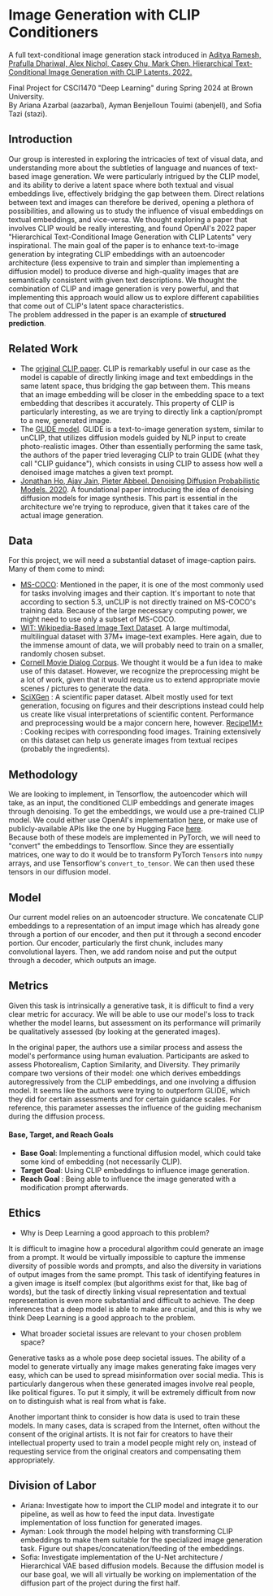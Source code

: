 # Image Generation with CLIP Conditioners
A full text-conditional image generation stack introduced in [Aditya Ramesh, Prafulla Dhariwal, Alex Nichol, Casey Chu, Mark Chen. Hierarchical Text-Conditional Image Generation with CLIP Latents. 2022.](https://arxiv.org/pdf/2204.06125.pdf)

Final Project for CSCI1470 "Deep Learning" during Spring 2024 at Brown University. <br/>
By Ariana Azarbal (aazarbal), Ayman Benjelloun Touimi (abenjell), and Sofia Tazi (stazi).

## Introduction
Our group is interested in exploring the intricacies of text of visual data, and understanding more about the subtleties of language and nuances of text-based image generation. We were particularly intrigued by the CLIP model, and its ability to derive a latent space where both textual and visual embeddings live, effectively bridging the gap between them. Direct relations between text and images can therefore be derived, opening a plethora of possibilities, and allowing us to study the influence of visual embeddings on textual embeddings, and vice-versa. We thought exploring a paper that involves CLIP would be really interesting, and found OpenAI's 2022 paper "Hierarchical Text-Conditional Image Generation with CLIP Latents" very inspirational. The main goal of the paper is to enhance text-to-image generation by integrating CLIP embeddings with an autoencoder architecture (less expensive to train and simpler than implementing a diffusion model) to produce diverse and high-quality images that are semantically consistent with given text descriptions. We thought the combination of CLIP and image generation is very powerful, and that implementing this approach would allow us to explore different capabilities that come out of CLIP's latent space characteristics.
 <br/>
The problem addressed in the paper is an example of <strong>structured prediction</strong>.

## Related Work
- The [original CLIP paper](https://arxiv.org/pdf/2103.00020.pdf). CLIP is remarkably useful in our case as the model is capable of directly linking image and text embeddings in the same latent space, thus bridging the gap between them. This means that an image embedding will be closer in the embedding space to a text embedding that describes it accurately. This property of CLIP is particularly interesting, as we are trying to directly link a caption/prompt to a new, generated image.
- The [GLIDE model](https://arxiv.org/pdf/2112.10741.pdf). GLIDE is a text-to-image generation system, similar to unCLIP, that utilizes diffusion models guided by NLP input to create photo-realistic images. Other than essentially performing the same task, the authors of the paper tried leveraging CLIP to train GLIDE (what they call "CLIP guidance"), which consists in using CLIP to assess how well a denoised image matches a given text prompt. 
- [Jonathan Ho, Ajay Jain, Pieter Abbeel. Denoising Diffusion Probabilistic Models. 2020](https://arxiv.org/pdf/2006.11239.pdf). A foundational paper introducing the idea of denoising diffusion models for image synthesis. This part is essential in the architecture we're trying to reproduce, given that it takes care of the actual image generation.

## Data
For this project, we will need a substantial dataset of image-caption pairs. Many of them come to mind:
- [MS-COCO](https://cocodataset.org/#home): Mentioned in the paper, it is one of the most commonly used for tasks involving images and their caption. It's important to note that according to section 5.3, unCLIP is not directly trained on MS-COCO's training data. Because of the large necessary computing power, we might need to use only a subset of MS-COCO.
- [WIT: Wikipedia-Based Image Text Dataset](https://github.com/google-research-datasets/wit). A large multimodal, multilingual dataset with 37M+ image-text examples. Here again, due to the immense amount of data, we will probably need to train on a smaller, randomly chosen subset.
- [Cornell Movie Dialog Corpus](https://www.cs.cornell.edu/~cristian/Cornell_Movie-Dialogs_Corpus.html). We thought it would be a fun idea to make use of this dataset. However, we recognize the preprocessing might be a lot of work, given that it would require us to extend appropriate movie scenes / pictures to generate the data.
- [SciXGen](https://aclanthology.org/2021.findings-emnlp.128.pdf) : A scientific paper dataset. Albeit mostly used for text generation, focusing on figures and their descriptions instead could help us create like visual interpretations of scientific content. Performance and preprocessing would be a major concern here, however.
[Recipe1M+](http://pic2recipe.csail.mit.edu/) : Cooking recipes with corresponding food images. Training extensively on this dataset can help us generate images from textual recipes (probably the ingredients).

## Methodology
We are looking to implement, in Tensorflow, the autoencoder which will take, as an input, the conditioned CLIP embeddings and generate images through denoising. To get the embeddings, we would use a pre-trained CLIP model. We could either use OpenAI's implementation [here](https://github.com/openai/CLIP), or make use of publicly-available APIs like the one by Hugging Face [here](https://huggingface.co/docs/transformers/model_doc/clip). <br/>
Because both of these models are implemented in PyTorch, we will need to "convert" the embeddings to Tensorflow. Since they are essentially matrices, one way to do it would be to transform PyTorch `Tensor`s into `numpy` arrays, and use Tensorflow's `convert_to_tensor`.  We can then used these tensors in our diffusion model. 
## Model
Our current model relies on an autoencoder structure. We concatenate CLIP embeddings to a representation of an imput image which has already gone through a portion of our encoder, and then put it through a second encoder portion. Our encoder, particularly the first chunk, includes many convolutional layers. Then, we add random noise and put the output through a decoder, which outputs an image. 

## Metrics
Given this task is intrinsically a generative task, it is difficult to find a very clear metric for accuracy. We will be able to use our model's loss to track whether the model learns, but assessment on its performance will primarily be qualitatively assessed (by looking at the generated images). 

In the original paper, the authors use a similar process and assess the model's performance using human evaluation. Participants are asked to assess Photorealism, Caption Similarity, and Diversity. They primarily compare two versions of their model: one which derives embeddings autoregressively from the CLIP embeddings, and one involving a diffusion model. It seems like the authors were trying to outperform GLIDE, which they did for certain assessments and for certain guidance scales. For reference, this parameter assesses the influence of the guiding mechanism during the diffusion process.

#### Base, Target, and Reach Goals
- <strong>Base Goal</strong>: Implementing a functional diffusion model, which could take some kind of embedding (not necessarily CLIP). 
- <strong>Target Goal</strong>: Using CLIP embeddings to influence image generation.
- <strong>Reach Goal </strong>: Being able to influence the image generated with a modification prompt afterwards.

## Ethics
- Why is Deep Learning a good approach to this problem?
  
It is difficult to imagine how a procedural algorithm could generate an image from a prompt. It would be virtually impossible to capture the immense diversity of possible words and prompts, and also the diversity in variations of output images from the same prompt. This task of identifying features in a given image is itself complex (but algorithms exist for that, like bag of words), but the task of directly linking visual representation and textual representation is even more substantial and difficult to achieve. The deep inferences that a deep model is able to make are crucial, and this is why we think Deep Learning is a good approach to the problem.

- What broader societal issues are relevant to your chosen problem space?
  
Generative tasks as a whole pose deep societal issues. The ability of a model to generate virtually any image makes generating fake images very easy, which can be used to spread misinformation over social media. This is particularly dangerous when these generated images involve real people, like political figures. To put it simply, it will be extremely difficult from now on to distinguish what is real from what is fake.

Another important think to consider is how data is used to train these models. In many cases, data is scraped from the Internet, often without the consent of the original artists. It is not fair for creators to have their intellectual property used to train a model people might rely on, instead of requesting service from the original creators and compensating them appropriately.

## Division of Labor
- Ariana: Investigate how to import the CLIP model and integrate it to our pipeline, as well as how to feed the input data. Investigate implementation of loss function for generated images.
- Ayman: Look through the model helping with transforming CLIP embeddings to make them suitable for the specialized image generation task. Figure out shapes/concatenation/feeding of the embeddings.
- Sofia: Investigate implementation of the U-Net architecture / Hierarchical VAE based diffusion models. 
Because the diffusion model is our base goal, we will all virtually be working on implementation of the diffusion part of the project during the first half.
